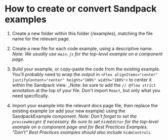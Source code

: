 # How to create or convert Sandpack examples

1. Create a new folder within this folder (/examples), matching the file name for the relevant page.

1. Create a new file for each code example, using a descriptive name.
   _Note: We usually use `main.js` for the top-level example on a component page._

1. Build your example, or copy-paste the code from the existing example. You'll probably need to wrap the output in `<Flex alignItems="center" justifyContent="center" height="100%" width="100%">` to center it within the Sandpack view.
   \_Note: be sure to add the `// @flow strict` annotation at the top of your file. Don't import `React`, but only what you need specifically.

1. Import your example into the relevant docs page file, then replace the existing example (or add your new example) using the SandpackExample component. _Note: Don't forget to set the `previewHeight` if necessary. Be sure to set `hideEditor` for the top-level example on a component page and for Best Practices Examples. "Don't" Best Practices examples should also include `hideControls`._
